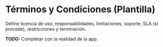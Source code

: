 # Términos y Condiciones (Plantilla)

Define licencia de uso, responsabilidades, limitaciones, soporte, SLA (si procede), restricciones y terminación.

**TODO:** Completar con la realidad de la app.
